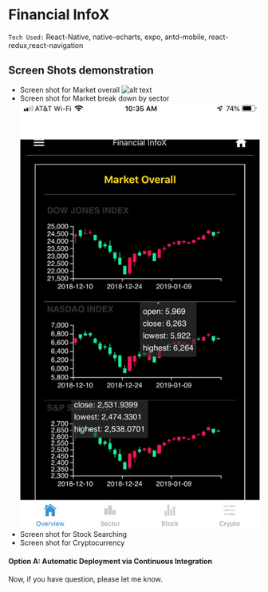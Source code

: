 # Financial InfoX

`Tech Used:` React-Native, native-echarts, expo, antd-mobile, react-redux,react-navigation

## Screen Shots demonstration

- Screen shot for Market overall
  ![alt text](assets/images/marketOverall.jpgv=4&s=200)
- Screen shot for Market break down by sector
  ![alt text](assets/images/marketOverall.jpg)
- Screen shot for Stock Searching
- Screen shot for Cryptocurrency

#### Option A: Automatic Deployment via Continuous Integration

Now, if you have question, please let me know.
